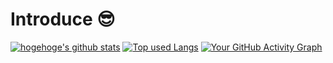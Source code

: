 # Introduce :sunglasses:

[![hogehoge's github stats](https://github-readme-stats.vercel.app/api?username=new-umechan&hide=contribs&count_private=true&show_icons=true&theme=tokyonight)](https://github.com/new-umechan/)
[![Top used Langs](https://github-readme-stats.vercel.app/api/top-langs/?username=new-umechan&layout=compact&theme=tokyonight)](https://github.com/new-umechan/)
[![Your GitHub Activity Graph](https://github-readme-activity-graph.vercel.app/graph?username=new-umechan&theme=tokyo-night&days=90)](https://github.com/new-umechan)
